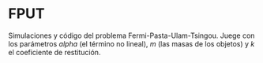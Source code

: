 # FPUT
Simulaciones y código del problema Fermi-Pasta-Ulam-Tsingou. Juege con los parámetros $alpha$ (el término no lineal), $m$ (las masas de los objetos) y $k$ el coeficiente de restitución.
